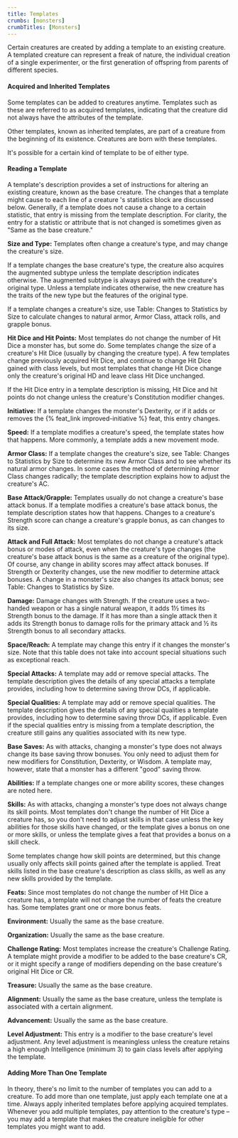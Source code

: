 ```yaml
---
title: Templates
crumbs: [monsters]
crumbTitles: [Monsters]
---
```


Certain creatures are created by adding a template to an existing creature. A templated creature can represent a freak of nature, the individual creation of a single experimenter, or the first generation of offspring from parents of different species.

#### Acquired and Inherited Templates

Some templates can be added to creatures anytime. Templates such as these are referred to as acquired templates, indicating that the creature did not always have the attributes of the template.

Other templates, known as inherited templates, are part of a creature from the beginning of its existence. Creatures are born with these templates.

It's possible for a certain kind of template to be of either type.

#### Reading a Template

A template's description provides a set of instructions for altering an existing creature, known as the base creature. The changes that a template might cause to each line of a creature 's statistics block are discussed below. Generally, if a template does not cause a change to a certain statistic, that entry is missing from the template description. For clarity, the entry for a statistic or attribute that is not changed is sometimes given as "Same as the base creature."

**Size and Type:** Templates often change a creature's type, and may change the creature's size.

If a template changes the base creature's type, the creature also acquires the augmented subtype unless the template description indicates otherwise. The augmented subtype is always paired with the creature's original type. Unless a template indicates otherwise, the new creature has the traits of the new type but the features of the original type.

If a template changes a creature's size, use Table: Changes to Statistics by Size to calculate changes to natural armor, Armor Class, attack rolls, and grapple bonus.

**Hit Dice and Hit Points:** Most templates do not change the number of Hit Dice a monster has, but some do. Some templates change the size of a creature's Hit Dice (usually by changing the creature type). A few templates change previously acquired Hit Dice, and continue to change Hit Dice gained with class levels, but most templates that change Hit Dice change only the creature's original HD and leave class Hit Dice unchanged.

If the Hit Dice entry in a template description is missing, Hit Dice and hit points do not change unless the creature's Constitution modifier changes.

**Initiative:** If a template changes the monster's Dexterity, or if it adds or removes the {% feat_link improved-initiative %} feat, this entry changes.

**Speed:** If a template modifies a creature's speed, the template states how that happens. More commonly, a template adds a new movement mode.

**Armor Class:** If a template changes the creature's size, see Table: Changes to Statistics by Size to determine its new Armor Class and to see whether its natural armor changes. In some cases the method of determining Armor Class changes radically; the template description explains how to adjust the creature's AC.

**Base Attack/Grapple:** Templates usually do not change a creature's base attack bonus. If a template modifies a creature's base attack bonus, the template description states how that happens. Changes to a creature's Strength score can change a creature's grapple bonus, as can changes to its size.

**Attack and Full Attack:** Most templates do not change a creature's attack bonus or modes of attack, even when the creature's type changes (the creature's base attack bonus is the same as a creature of the original type). Of course, any change in ability scores may affect attack bonuses. If Strength or Dexterity changes, use the new modifier to determine attack bonuses. A change in a monster's size also changes its attack bonus; see Table: Changes to Statistics by Size.

**Damage:** Damage changes with Strength. If the creature uses a two-handed weapon or has a single natural weapon, it adds 1&#189; times its Strength bonus to the damage. If it has more than a single attack then it adds its Strength bonus to damage rolls for the primary attack and &#189; its Strength bonus to all secondary attacks.

**Space/Reach:** A template may change this entry if it changes the monster's size. Note that this table does not take into account special situations such as exceptional reach.

**Special Attacks:** A template may add or remove special attacks. The template description gives the details of any special attacks a template provides, including how to determine saving throw DCs, if applicable.

**Special Qualities:** A template may add or remove special qualities. The template description gives the details of any special qualities a template provides, including how to determine saving throw DCs, if applicable. Even if the special qualities entry is missing from a template description, the creature still gains any qualities associated with its new type.

**Base Saves:** As with attacks, changing a monster's type does not always change its base saving throw bonuses. You only need to adjust them for new modifiers for Constitution, Dexterity, or Wisdom. A template may, however, state that a monster has a different "good" saving throw.

**Abilities:** If a template changes one or more ability scores, these changes are noted here.

**Skills:** As with attacks, changing a monster's type does not always change its skill points. Most templates don't change the number of Hit Dice a creature has, so you don't need to adjust skills in that case unless the key abilities for those skills have changed, or the template gives a bonus on one or more skills, or unless the template gives a feat that provides a bonus on a skill check.

Some templates change how skill points are determined, but this change usually only affects skill points gained after the template is applied. Treat skills listed in the base creature's description as class skills, as well as any new skills provided by the template.

**Feats:** Since most templates do not change the number of Hit Dice a creature has, a template will not change the number of feats the creature has. Some templates grant one or more bonus feats.

**Environment:** Usually the same as the base creature.

**Organization:** Usually the same as the base creature.

**Challenge Rating:** Most templates increase the creature's Challenge Rating. A template might provide a modifier to be added to the base creature's CR, or it might specify a range of modifiers depending on the base creature's original Hit Dice or CR.

**Treasure:** Usually the same as the base creature.

**Alignment:** Usually the same as the base creature, unless the template is associated with a certain alignment.

**Advancement:** Usually the same as the base creature.

**Level Adjustment:** This entry is a modifier to the base creature's level adjustment. Any level adjustment is meaningless unless the creature retains a high enough Intelligence (minimum 3) to gain class levels after applying the template.

#### Adding More Than One Template

In theory, there's no limit to the number of templates you can add to a creature. To add more than one template, just apply each template one at a time. Always apply inherited templates before applying acquired templates. Whenever you add multiple templates, pay attention to the creature's type &ndash; you may add a template that makes the creature ineligible for other templates you might want to add.
